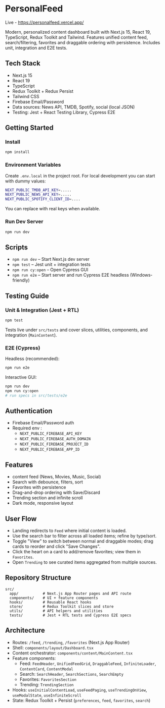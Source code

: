 # PersonalFeed
Live - https://personalfeed.vercel.app/


Modern, personalized content dashboard built with Next.js 15, React 19, TypeScript, Redux Toolkit and Tailwind. Features unified content feed, search/filtering, favorites and draggable ordering with persistence. Includes unit, integration and E2E tests.

## Tech Stack

- Next.js 15 
- React 19
- TypeScript
- Redux Toolkit + Redux Persist
- Tailwind CSS
- Firebase Email/Password
- Data sources: News API, TMDB, Spotify, social (local JSON)
- Testing: Jest + React Testing Library, Cypress E2E

## Getting Started

### Install
```bash
npm install
```

### Environment Variables
Create `.env.local` in the project root. For local development you can start with dummy values:
```bash
NEXT_PUBLIC_TMDB_API_KEY=.....
NEXT_PUBLIC_NEWS_API_KEY=.....
NEXT_PUBLIC_SPOTIFY_CLIENT_ID=....
```
You can replace with real keys when available.

### Run Dev Server
```bash
npm run dev

```

## Scripts
- `npm run dev` – Start Next.js dev server
- `npm test` – Jest unit + integration tests
- `npm run cy:open` – Open Cypress GUI
- `npm run e2e` – Start server and run Cypress E2E headless (Windows-friendly)

## Testing Guide

### Unit & Integration (Jest + RTL)
```bash
npm test
```
Tests live under `src/tests` and cover slices, utilities, components, and integration (`MainContent`).

### E2E (Cypress)
Headless (recommended):
```bash
npm run e2e
```
Interactive GUI:
```bash
npm run dev
npm run cy:open
# run specs in src/tests/e2e
```


## Authentication
- Firebase Email/Password auth
- Required env :
  - `NEXT_PUBLIC_FIREBASE_API_KEY`
  - `NEXT_PUBLIC_FIREBASE_AUTH_DOMAIN`
  - `NEXT_PUBLIC_FIREBASE_PROJECT_ID`
  - `NEXT_PUBLIC_FIREBASE_APP_ID`

## Features
- content feed (News, Movies, Music, Social)
- Search with debounce, filters, sort
- Favorites with persistence
- Drag-and-drop ordering with Save/Discard
- Trending section and infinite scroll
- Dark mode, responsive layout

## User Flow
- Landing redirects to `Feed` where initial content is loaded.
- Use the search bar to filter across all loaded items; refine by type/sort.
- Toggle "View" to switch between normal and draggable modes; drag cards to reorder and click "Save Changes".
- Click the heart on a card to add/remove favorites; view them in `Favorites`.
- Open `Trending` to see curated items aggregated from multiple sources.

## Repository Structure
```
src/
  app/           # Next.js App Router pages and API route
  components/    # UI + feature components
  hooks/         # Reusable React hooks
  store/         # Redux Toolkit slices and store
  utils/         # API helpers and utilities
  tests/         # Jest + RTL tests and Cypress E2E specs
```

## Architecture

- Routes: `/feed`, `/trending`, `/favorites` (Next.js App Router)
- Shell: `components/layout/Dashboard.tsx`
- Content orchestrator: `components/content/MainContent.tsx`
- Feature components:
  - Feed: `FeedHeader`, `UnifiedFeedGrid`, `DraggableFeed`, `InfiniteLoader`, `ContentCard`, `ContentModal`
  - Search: `SearchHeader`, `SearchSections`, `SearchEmpty`
  - Favorites: `FavoritesSection`
  - Trending: `TrendingSection`
- Hooks: `useInitialContentLoad`, `useFeedPaging`, `useTrendingOnView`, `useModalState`, `useInfiniteScroll`
- State: Redux Toolkit + Persist (`preferences`, `feed`, `favorites`, `search`)

